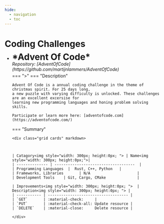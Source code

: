 ```yaml
---
hide:
  - navigation
  - toc
---
```


# Coding Challenges


<div class="grid cards" markdown>

-   <h1 style="margin-top:-10px; margin-bottom:-15px">
        *Advent Of Code* 
    </h1>
    <br>
    <h6 style="margin-top:-5px; margin-bottom:-10px;">
            Repository: [AdventOfCode](https://github.com/martijnlammers/AdventOfCode) 
    </h6> 

    === ">"
    === "Description"
        
        Advent Of Code is a annual coding challenge in the theme of christmas spirit. For 25 days long,
        a new puzzle with varying difficulty is unlocked. These challenges are an excellent excersise for 
        learning new programming languages and honing problem solving skills. 

        Participate or learn more here: [adventofcode.com](https://adventofcode.com/)
        
    === "Summary"

    
        <div class="grid cards" markdown>



        | Catagory<img style="width: 300px; height:0px; "> | Name<img style="width: 300px; height:0px;">| 
        | -------------- | ------------------------------------  |
        | Programming Languages  |  Rust, C++, Python   |
        | Frameworks, Libraries       | N/A                     |
        | Development Tools    | Git, Cargo, CMake              |

        | Improvements<img style="width: 300px; height:0px; ">  | Description<img style="width: 300px; height:0px; "> |
        | ----------- | ------------------------------------ |
        | `GET`       | :material-check:     |
        | `PUT`       | :material-check-all: Update resource |
        | `DELETE`    | :material-close:     Delete resource |

        </div>
    

        




   
    
</div>
